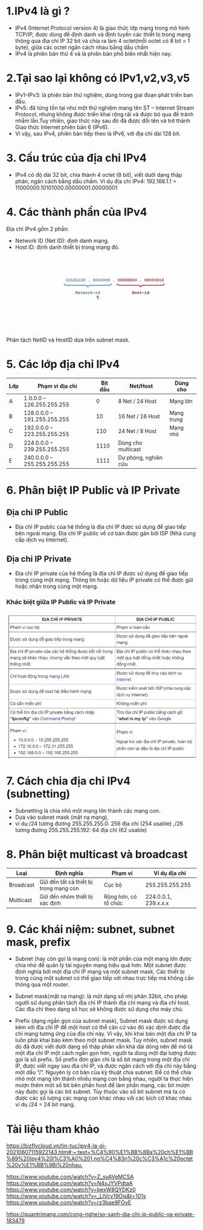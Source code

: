# 1.IPv4 là gì ?
- IPv4 (Internet Protocol version 4) là giao thức lớp mạng trong mô hình TCP/IP, được dùng để định danh và định tuyến các thiết bị trong mạng thông qua địa chỉ IP 32 bit và chia ra làm 4 octet(mỗi octet có 8 bit = 1 byte), giữa các octet ngăn cách nhau bằng dấu chấm
- IPv4 là phiên bản thứ 4 và là phiên bản phổ biến nhất hiện nay.

 
 # 2.Tại sao lại không có IPv1,v2,v3,v5
 - IPv1–IPv3: là phiên bản thử nghiệm, dùng trong giai đoạn phát triển ban đầu.
- IPv5: đã từng tồn tại như một thử nghiệm mang tên ST – Internet Stream Protocol, nhưng không được triển khai rộng rãi và được bỏ qua để tránh nhầm lẫn.Tuy nhiên, giao thức này sau đó đã được đổi tên và trở thành Giao thức Internet phiên bản 6 (IPv6).
- Vì vậy, sau IPv4, phiên bản tiếp theo là IPv6, với địa chỉ dài 128 bit.
# 3. Cấu trúc của địa chỉ IPv4
- IPv4 có độ dài 32 bit, chia thành 4 octet (8 bit), viết dưới dạng thập phân, ngăn cách bằng dấu chấm.
Ví dụ địa chỉ IPv4: 192.168.1.1 = 11000000.10101000.00000001.00000001
# 4. Các thành phần của IPv4
Địa chỉ IPv4 gồm 2 phần:
- Network ID (Net ID): định danh mạng.
- Host ID: định danh thiết bị trong mạng đó.
![alt text](./images/image.png)

Phân tách NetID và HostID dựa trên subnet mask.
# 5. Các lớp địa chỉ IPv4
| Lớp | Phạm vi địa chỉ             | Bit đầu | Net/Host               | Dùng cho   |
| --- | --------------------------- | ------- | ---------------------- | ---------- |
| A   | 1.0.0.0 – 126.255.255.255   | 0       | 8 Net / 24 Host        | Mạng lớn   |
| B   | 128.0.0.0 – 191.255.255.255 | 10      | 16 Net / 16 Host       | Mạng trung |
| C   | 192.0.0.0 – 223.255.255.255 | 110     | 24 Net / 8 Host        | Mạng nhỏ   |
| D   | 224.0.0.0 – 239.255.255.255 | 1110    | Dùng cho multicast |            |
| E   | 240.0.0.0 – 255.255.255.255 | 1111    | Dự phòng, nghiên cứu   |            |
# 6. Phân biệt IP Public và IP Private
## **Địa chỉ IP Public**
- Địa chỉ IP public của hệ thống là địa chỉ IP được sử dụng để giao tiếp bên ngoài mạng. Địa chỉ IP public về cơ bản được gán bởi ISP (Nhà cung cấp dịch vụ Internet).

## **Địa chỉ IP Private**
- Địa chỉ IP private của hệ thống là địa chỉ IP được sử dụng để giao tiếp trong cùng một mạng. Thông tin hoặc dữ liệu IP private có thể được gửi hoặc nhận trong cùng một mạng.

### **Khác biệt giữa IP Public và IP Private**

![alt text](./images/image-4.png)







# 7. Cách chia địa chỉ IPv4 (subnetting)
- Subnetting là chia nhỏ một mạng lớn thành các mạng con.
- Dựa vào subnet mask (mặt nạ mạng), 
 - ví dụ:/24 tương đương 255.255.255.0: 256 địa chỉ (254 usable) ,/26 tương đương 255.255.255.192: 64 địa chỉ (62 usable)
 # 8. Phân biệt multicast và broadcast
|Loại     |	Định nghĩa   |	Phạm vi|	Ví dụ địa chỉ|
|------|------|-------|------|
|Broadcast|	Gửi đến tất cả thiết bị trong mạng con|	Cục bộ|	255.255.255.255|
| Multicast|	Gửi đến nhóm thiết bị xác định|	Rộng hơn, có tổ chức| 	224.0.0.1, 239.x.x.x | 
# 9. Các khái niệm: subnet, subnet mask, prefix
- Subnet (hay còn gọi là mạng con): là một phần của một mạng lớn được chia nhỏ để quản lý tài nguyên mạng hiệu quả hơn. Một subnet được định nghĩa bởi một địa chỉ IP mạng và một subnet mask. Các thiết bị trong cùng một subnet có thể giao tiếp với nhau trực tiếp mà không cần thông qua một router.


- Subnet mask(mặt nạ mạng): là một dạng số nhị phân 32bit, cho phép người sử dụng phân tách địa chỉ IP thành địa chỉ mạng và địa chỉ host. Các địa chỉ theo dạng số học sẽ không được sử dụng cho máy chủ.


- Prefix (dạng ngắn gọn của subnet mask), Subnet mask được sử dụng kèm với địa chỉ IP để một host 
có thể căn cứ vào đó xác dịnh được địa chỉ mạng tương ứng của địa chỉ này. Vì vậy, khi khai báo một địa chỉ IP ta luôn phải khai báo kèm theo một subnet mask. Tuy nhiên, subnet mask dù đã được viết dưới dạng số thập phân vẫn khá dài dòng nên để mô tả một địa chỉ IP một cách ngắn gọn hơn, người ta dùng một đại lượng được gọi là số prefix. Số prefix đơn giản chỉ là số bit mạng trong một địa chỉ IP, 
được viết ngay sau địa chỉ IP, và được ngăn cách với địa chỉ này bằng một dấu “/”.
Nguyên lý cơ bản của kỹ thuật chia subnet: Để có thể chia nhỏ một mạng lớn thành nhiều mạng con bằng nhau, người ta thực hiện mượn thêm một số bit bên phần host để làm phần mạng, các bit mượn này được gọi là các bit subnet. Tùy thuộc vào số bit subnet mà ta có được các số lượng các mạng con khác nhau với các kích cỡ khác nhau
 ví dụ /24 = 24 bit mạng.
 # **Tài liệu tham khảo**
<https://bizflycloud.vn/tin-tuc/ipv4-la-gi-20210607115922143.htm#:~:text=%C4%90%E1%BB%8Ba%20ch%E1%BB%89%20Ipv4%20l%C3%A0%201,ng%C4%83n%20c%C3%A1c%20octet%20v%E1%BB%9Bi%20nhau.>

<https://www.youtube.com/watch?v=Z_syAVeMCSA>
<https://www.youtube.com/watch?v=N4xJYVPdtaA>
<https://www.youtube.com/watch?v=bexW8QYDKz0>
<https://www.youtube.com/watch?v=_LlVcy19Ojs&t=101s>
<https://www.youtube.com/watch?v=rz3bae9FOvE>

<https://quantrimang.com/cong-nghe/so-sanh-dia-chi-ip-public-va-private-183479>








